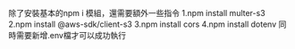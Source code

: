 除了安裝基本的npm i 模組，還需要額外一些指令
1.npm install multer-s3
2.npm install @aws-sdk/client-s3
3.npm install cors
4.npm install dotenv
同時需要新增.env檔才可以成功執行
